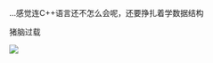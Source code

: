 ...感觉连C++语言还不怎么会呢，还要挣扎着学数据结构

猪脑过载

![](https://raw.githubusercontent.com/jjkls/jjkls.github.io/main/_posts202204241228779.png)

